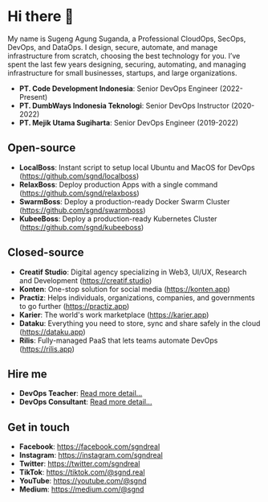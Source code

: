 # Hi there 👋

My name is Sugeng Agung Suganda, a Professional CloudOps, SecOps, DevOps, and DataOps. I design, secure, automate, and manage infrastructure from scratch, choosing the best technology for you. I’ve spent the last few years designing, securing, automating, and managing infrastructure for small businesses, startups, and large organizations.

- **PT. Code Development Indonesia**: Senior DevOps Engineer (2022-Present)
- **PT. DumbWays Indonesia Teknologi**: Senior DevOps Instructor (2020-2022)
- **PT. Mejik Utama Sugiharta**: Senior DevOps Engineer (2019-2022)

## Open-source

- **LocalBoss**: Instant script to setup local Ubuntu and MacOS for DevOps (<https://github.com/sgnd/localboss>)
- **RelaxBoss**: Deploy production Apps with a single command (<https://github.com/sgnd/relaxboss>)
- **SwarmBoss**: Deploy a production-ready Docker Swarm Cluster (<https://github.com/sgnd/swarmboss>)
- **KubeeBoss**: Deploy a production-ready Kubernetes Cluster (<https://github.com/sgnd/kubeeboss>)

## Closed-source

- **Creatif Studio**: Digital agency specializing in Web3, UI/UX, Research and Development (<https://creatif.studio>)
- **Konten**: One-stop solution for social media (<https://konten.app>)
- **Practiz**: Helps individuals, organizations, companies, and governments to go further (<https://practiz.app>)
- **Karier**: The world's work marketplace (<https://karier.app>)
- **Dataku**: Everything you need to store, sync and share safely in the cloud (<https://dataku.app>)
- **Rilis**: Fully-managed PaaS that lets teams automate DevOps (<https://rilis.app>)

## Hire me

- **DevOps Teacher**: [Read more detail...](TEACH.md)
- **DevOps Consultant**: [Read more detail...](CONSULTANT.md)

## Get in touch

- **Facebook**: <https://facebook.com/sgndreal>
- **Instagram**: <https://instagram.com/sgndreal>
- **Twitter**: <https://twitter.com/sgndreal>
- **TikTok**: <https://tiktok.com/@sgnd.real>
- **YouTube**: <https://youtube.com/@sgnd>
- **Medium**: <https://medium.com/@sgnd>

